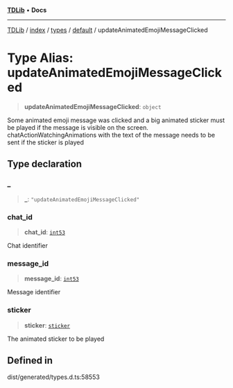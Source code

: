 [**TDLib**](../../../../../../README.md) • **Docs**

***

[TDLib](../../../../../../modules.md) / [index](../../../../../README.md) / [types](../../../README.md) / [default](../README.md) / updateAnimatedEmojiMessageClicked

# Type Alias: updateAnimatedEmojiMessageClicked

> **updateAnimatedEmojiMessageClicked**: `object`

Some animated emoji message was clicked and a big animated sticker must be played if the message is visible on the screen. chatActionWatchingAnimations with the text of the message needs to be sent if the sticker is played

## Type declaration

### \_

> **\_**: `"updateAnimatedEmojiMessageClicked"`

### chat\_id

> **chat\_id**: [`int53`](int53.md)

Chat identifier

### message\_id

> **message\_id**: [`int53`](int53.md)

Message identifier

### sticker

> **sticker**: [`sticker`](sticker.md)

The animated sticker to be played

## Defined in

dist/generated/types.d.ts:58553

